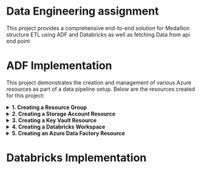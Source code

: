 # Data Engineering assignment
This project provides a comprehensive end-to-end solution for Medallion structure ETL using ADF and Databricks as well as fetching Data from api end point




# ADF Implementation

This project demonstrates the creation and management of various Azure resources as part of a data pipeline setup. Below are the resources created for this project:

<details>
  <summary><strong>1. Creating a Resource Group</strong></summary>
  
  ![Creating Resource Group](https://github.com/shamsaravaiah/DE-assignment-implementation/blob/main/ADF%20implementation/Screenshots/parent%20pipeline.png)
  ![Creating Resource Group](https://github.com/shamsaravaiah/DE-assignment-implementation/blob/main/ADF%20implementation/Screenshots/child%20pipeline.png)
  ![Creating Resource Group]([https://github.com/shamsaravaiah/Azure-Data-Pipeline/blob/main/Screen%20shots/creating%20resource%20group.png](https://github.com/shamsaravaiah/DE-assignment-implementation/blob/main/ADF%20implementation/Screenshots/inside%20forEach%20activity%20of%20child%20pipeline.png))
  
  
</details>
  
  
</details>

<details>
  <summary><strong>2. Creating a Storage Account Resource</strong></summary>
  
  ![Created Storage Account Resource](https://github.com/shamsaravaiah/Azure-Data-Pipeline/blob/main/Screen%20shots/created%20storage%20account%20resource.png)
  
</details>

<details>
  <summary><strong>3. Creating a Key Vault Resource</strong></summary>
  
  ![Created Key Vault Resource](https://github.com/shamsaravaiah/Azure-Data-Pipeline/blob/main/Screen%20shots/created%20key%20vault%20resource.png)
  
</details>

<details>
  <summary><strong>4. Creating a Databricks Workspace</strong></summary>
  
  ![Created Databricks Workspace](https://github.com/shamsaravaiah/Azure-Data-Pipeline/blob/main/Screen%20shots/created%20Databricks%20workspace.png)
  
</details>

<details>
  <summary><strong>5. Creating an Azure Data Factory Resource</strong></summary>
  
  ![Created Azure Data Factory Resource](https://github.com/shamsaravaiah/Azure-Data-Pipeline/blob/main/Screen%20shots/created%20ADF%20resource.png)
  
</details>


# Databricks Implementation



